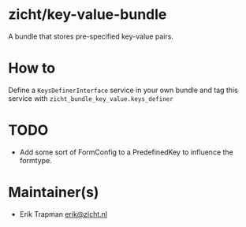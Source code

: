 # zicht/key-value-bundle
A bundle that stores pre-specified key-value pairs.

# How to
Define a  `KeysDefinerInterface` service in your own bundle and tag this service with `zicht_bundle_key_value.keys_definer`

# TODO
* Add some sort of FormConfig to a PredefinedKey to influence the formtype.

# Maintainer(s)
- Erik Trapman <erik@zicht.nl>
